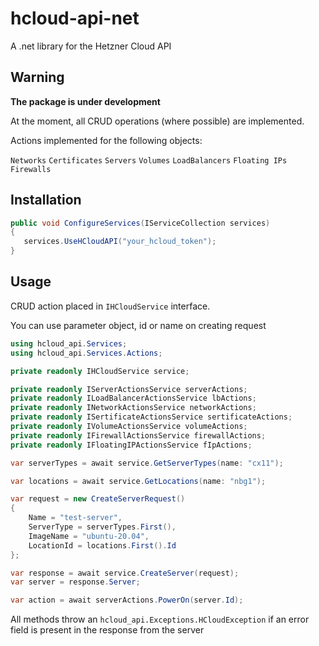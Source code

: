 # hcloud-api-net
A .net library for the Hetzner Cloud API

## Warning
__The package is under development__

At the moment, all CRUD operations (where possible) are implemented.

Actions implemented for the following objects:

`Networks`
`Certificates`
`Servers`
`Volumes`
`LoadBalancers`
`Floating IPs`
`Firewalls`

## Installation

```C#
public void ConfigureServices(IServiceCollection services)
{
   services.UseHCloudAPI("your_hcloud_token");
}
```

## Usage

CRUD action placed in `IHCloudService` interface.

You can use parameter object, id or name on creating request

```C#
using hcloud_api.Services;
using hcloud_api.Services.Actions;

private readonly IHCloudService service;

private readonly IServerActionsService serverActions;
private readonly ILoadBalancerActionsService lbActions;
private readonly INetworkActionsService networkActions;
private readonly ISertificateActionsService sertificateActions;
private readonly IVolumeActionsService volumeActions;
private readonly IFirewallActionsService firewallActions;
private readonly IFloatingIPActionsService fIpActions;

var serverTypes = await service.GetServerTypes(name: "cx11");

var locations = await service.GetLocations(name: "nbg1");

var request = new CreateServerRequest()
{
    Name = "test-server",
    ServerType = serverTypes.First(),
    ImageName = "ubuntu-20.04",
    LocationId = locations.First().Id
};

var response = await service.CreateServer(request);
var server = response.Server;

var action = await serverActions.PowerOn(server.Id);
```
All methods throw an `hcloud_api.Exceptions.HCloudException` if an error field is present in the response from the server
